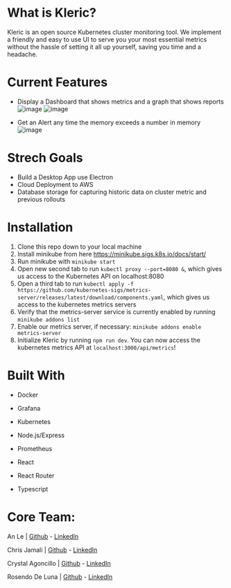# What is Kleric?

Kleric is an open source Kubernetes cluster monitoring tool. We implement a friendly and easy to use UI to serve you your most essential metrics without the hassle of setting it all up yourself, saving you time and a headache. 

# Current Features
- Display a Dashboard that shows metrics and a graph that shows reports
![image](https://user-images.githubusercontent.com/104526811/189206473-d1f8c31d-db88-4223-86d6-c8247b2da31d.png)
![image](https://user-images.githubusercontent.com/104526811/189206532-1b00f91d-5045-49af-8461-bcc4c1673358.png)


- Get an Alert any time the memory exceeds a number in memory
![image](https://user-images.githubusercontent.com/104526811/189206559-5bbd2e51-dd1a-4d4e-9959-89abfbcc7a01.png)


# Strech Goals
- Build a Desktop App use Electron
- Cloud Deployment to AWS
- Database storage for capturing historic data on cluster metric and previous rollouts
# Installation
1. Clone this repo down to your local machine
2. Install minikube from here https://minikube.sigs.k8s.io/docs/start/
3. Run minikube with `minikube start`
4. Open new second tab to run `kubectl proxy --port=8080 &`, which gives us access to the Kubernetes API on localhost:8080
5. Open a third tab to run `kubectl apply -f https://github.com/kubernetes-sigs/metrics-server/releases/latest/download/components.yaml`, which gives us access to the kubernetes metrics servers
6. Verify that the metrics-server service is currently enabled by running `minikube addons list`
7. Enable our metrics server, if necessary: `minikube addons enable metrics-server`
8. Initialize Kleric by running `npm run dev`. You can now access the kubernetes metrics API at `localhost:3000/api/metrics`!

# Built With

* Docker

* Grafana

* Kubernetes

* Node.js/Express

* Prometheus

* React

* React Router

* Typescript

# Core Team:
An Le | [Github](https://github.com/AnLelol) - [LinkedIn](https://www.linkedin.com/in/anlelol/)

Chris Jamali | [Github](https://github.com/chrisjamali) - [LinkedIn](https://www.linkedin.com/in/chris-jamali-b740521b7/)  

Crystal Agoncillo | [Github](https://github.com/cagoncil) - [LinkedIn](https://www.linkedin.com/in/agoncillo/)  

Rosendo De Luna | [Github](https://github.com/Rosend0) - [LinkedIn](https://www.linkedin.com/in/rosendo-isra-deluna/)
